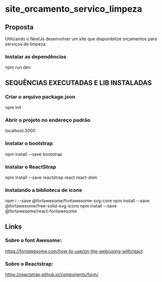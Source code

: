 # site_orcamento_servico_limpeza

## Proposta
Utilizando o NextJs desenvolver um site que disponibilize orçamentos para serviços de limpeza

### Instalar as dependências
npm run dev

## SEQUÊNCIAS EXECUTADAS E LIB INSTALADAS
### Criar o arquivo package.json
npm init

### Abrir o projeto no endereço padrão
localhost:3000

### Instalar o bootstrap
npm install --save bootstrap

### Instalar o ReactStrap
npm install --save reactstrap react react-dom

### Instalando a biblioteca de ícone
npm i --save @fortawesome/fontawesome-svg-core
npm install --save @fortawesome/free-solid-svg-icons
npm install --save @fortawesome/react-fontawesome

## Links

### Sobre o font Awesome:
https://fontawesome.com/how-to-use/on-the-web/using-with/react

### Sobre o Reactstrap:
https://reactstrap.github.io/components/form/
